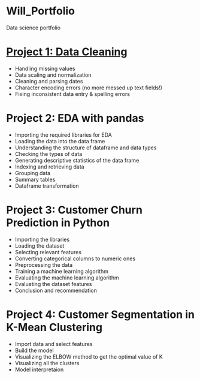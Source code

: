 # Will_Portfolio
Data science portfolio

# [Project 1: Data Cleaning](https://github.com/WillbroadO/Will_Portfolio/blob/main/Data%20cleaning.py)
* Handling missing values
* Data scaling and normalization
* Cleaning and parsing dates
* Character encoding errors (no more messed up text fields!)
* Fixing inconsistent data entry & spelling errors

# Project 2: EDA with pandas
* Importing the required libraries for EDA
* Loading the data into the data frame
* Understanding the structure of dataframe and data types
* Checking the types of data 
* Generating descriptive statistics of the data frame
* Indexing and retrieving data
* Grouping data
* Summary tables
* Dataframe transformation

# Project 3: Customer Churn Prediction in Python
* Importing the libraries
* Loading the dataset
* Selecting relevant features
* Converting categorical columns to numeric ones
* Preprocessing the data
* Training a machine learning algorithm
* Evaluating the machine learning algorithm
* Evaluating the dataset features
* Conclusion and recommendation

# Project 4: Customer Segmentation in K-Mean Clustering
* Import data and select features
* Build the model
* Visualizing the ELBOW method to get the optimal value of K
* Visualizing all the clusters
* Model interpretaion





























